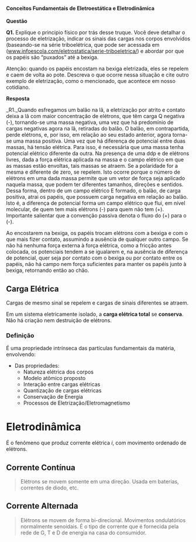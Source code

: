 #### Conceitos Fundamentais de Eletroestática e Eletrodinâmica

__Questão__

__Q1.__ Explique o principio físico por trás desse truque. Você deve detalhar o processo de eletrização, indicar os sinais das cargas nos corpos envolvidos (baseando-se na série triboelétrica, que pode ser acessada em (www.infoescola.com/eletrostatica/serie-triboeletrica/) e abordar por que os papéis são “puxados” até a bexiga.


Atenção: quando os papéis encostam na bexiga eletrizada, eles se repelem e caem de volta ao pote. Descreva o que ocorre nessa situação e cite outro exemplo de eletrização, como o mencionado, que acontece em nosso cotidiano.

__Resposta__

_R1._Quando esfregamos um balão na lã, a eletrização por atrito e contato deixa a lã com maior concentração de elétrons, que têm carga Q negativa (-), tornando-se uma massa negativa, uma vez que há predomínio de cargas negativas agora na lã, retiradas do balão. O balão, em contrapartida, perde elétrons, e, por isso, em relação ao seu estado anterior, agora torna-se uma massa positiva.
Uma vez que há diferença de potencial entre duas massas, há tensão elétrica. Para isso, é necessária que uma massa tenha potencial elétrico diferente da outra. Na presença de uma ddp e de elétrons livres, dada a força elétrica aplicada na massa e o campo elétrico em que as massas estão envoltas, tais massas se atraem. Se a polaridade for a mesma e diferente de zero, se repelem. Isto ocorre porque o número de elétrons em uma dada massa permite que um vetor de força seja aplicado naquela massa, que podem ter diferentes tamanhos, direções e sentidos. Dessa forma, dentro de um campo elétrico E formado, o balão, de carga positiva, atrai os papéis, que possuem carga negativa em relação ao balão. Isto é, a diferença de potencial forma um campo elétrico que flui, em nível molecular, de quem tem mais elétrons (-) para quem não tem (+). Importante salientar que a convenção passiva denota o fluxo do (+) para o (-).

Ao encostarem na bexiga, os papéis trocam elétrons com a bexiga e com o que mais fizer contato, assumindo a ausência de qualquer outro campo. Se não há nenhuma força externa à força elétrica, como a fricção antes colocada, os potenciais tendem a se igualarem e, na ausência de diferença de potencial, quer seja por contato com o bexiga ou por contato entre os papéis, não há campo nem força suficientes para manter os papéis junto à bexiga, retornando então ao chão.

## Carga Elétrica

Cargas de mesmo sinal se repelem e cargas de sinais diferentes se atraem.

Em um sistema eletricamente isolado, a __carga elétrica total__ se __conserva__. Não há criação nem destruição de elétrons.

### Definição

É uma propriedade intrínseca das partículas fundamentais da matéria, envolvendo:

- Das propriedades:
  + Natureza elétrica dos corpos
  + Modelo atômico proposto
  + Interação entre cargas elétricas
  + Quantização de cargas elétricas
  + Conservação de Energia
  + Processos de Eletrização/Eletromagnetismo

# Eletrodinâmica

É o fenômeno que produz corrente elétrica $i$, com movimento ordenado de elétrons.

## Corrente Contínua

> Elétrons se movem somente em uma direção. Usada em baterias, correntes de diodo, etc.

## Corrente Alternada

> Elétrons se movem de forma bi-direcional. Movimentos ondulatórios normalmente senoidais. É o tipo de corrente que é fornecida pela rede de G, T e D de energia na casa do consumidor.
